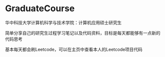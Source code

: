 # GraduateCourse

华中科技大学计算机科学与技术学院：计算机应用硕士研究生

简单分享自己的研究生过程学习笔记以及代码资料，目标是每天都能够有一点新的代码思考

基本每天都会刷Leetcode，可以在主页中查看本人的Leetcode项目代码